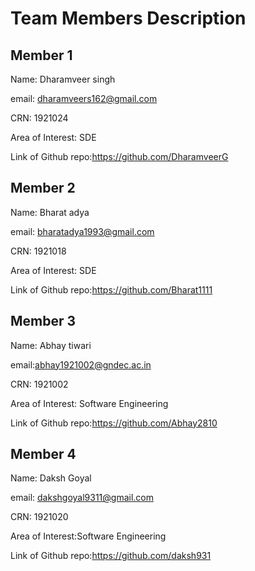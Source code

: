 #  Team Members Description

## Member 1
Name: Dharamveer singh

email: dharamveers162@gmail.com

CRN: 1921024

Area of Interest: SDE

Link of Github repo:https://github.com/DharamveerG

## Member 2
Name: Bharat adya

email: bharatadya1993@gmail.com

CRN: 1921018

Area of Interest: SDE

Link of Github repo:https://github.com/Bharat1111

## Member 3
Name: Abhay tiwari

email:abhay1921002@gndec.ac.in

CRN: 1921002

Area of Interest: Software Engineering

Link of Github repo:https://github.com/Abhay2810

## Member 4
Name: Daksh Goyal

email: dakshgoyal9311@gmail.com

CRN: 1921020

Area of Interest:Software Engineering

Link of Github repo:https://github.com/daksh931



